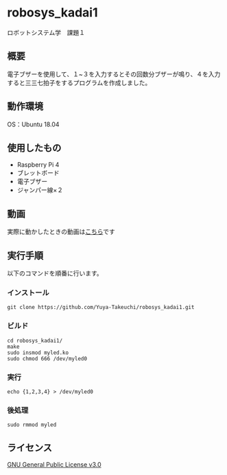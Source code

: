 # robosys_kadai1
ロボットシステム学　課題１
## 概要
電子ブザーを使用して、１~３を入力するとその回数分ブザーが鳴り、４を入力すると三三七拍子をするプログラムを作成しました。

## 動作環境
OS：Ubuntu 18.04

## 使用したもの
- Raspberry Pi 4
- ブレットボード
- 電子ブザー
- ジャンパー線×２

## 動画
実際に動かしたときの動画は[こちら](https://www.youtube.com/watch?v=HaBOnk_5vlE&feature=youtu.be)です

## 実行手順
以下のコマンドを順番に行います。
### インストール
```
git clone https://github.com/Yuya-Takeuchi/robosys_kadai1.git
```
### ビルド
```
cd robosys_kadai1/
make
sudo insmod myled.ko
sudo chmod 666 /dev/myled0
```
### 実行
```
echo {1,2,3,4} > /dev/myled0
```
### 後処理
```
sudo rmmod myled
```

## ライセンス
[GNU General Public License v3.0](https://github.com/Yuya-Takeuchi/robosys_kadai1/blob/main/LICENSE) 

